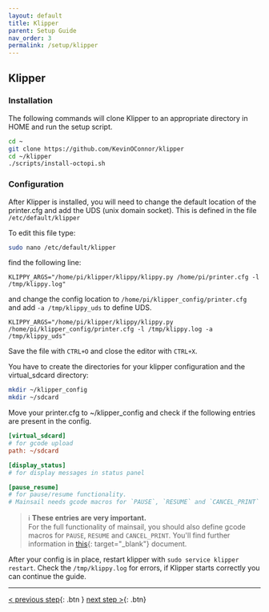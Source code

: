 ```yaml
---
layout: default
title: Klipper
parent: Setup Guide
nav_order: 3
permalink: /setup/klipper
---
```


## Klipper
### Installation
The following commands will clone Klipper to an appropriate directory in HOME and run the setup script.
```bash
cd ~
git clone https://github.com/KevinOConnor/klipper
cd ~/klipper
./scripts/install-octopi.sh
```

### Configuration
After Klipper is installed, you will need to change the default location of the printer.cfg and add the UDS (unix domain socket). This is defined in the file `/etc/default/klipper` 

To edit this file type:
```bash
sudo nano /etc/default/klipper
```

find the following line:
```
KLIPPY_ARGS="/home/pi/klipper/klippy/klippy.py /home/pi/printer.cfg -l /tmp/klippy.log"
```
and change the config location to `/home/pi/klipper_config/printer.cfg` and add `-a /tmp/klippy_uds` to define UDS.
```
KLIPPY_ARGS="/home/pi/klipper/klippy/klippy.py /home/pi/klipper_config/printer.cfg -l /tmp/klippy.log -a /tmp/klippy_uds"
```
Save the file with `CTRL+O` and close the editor with `CTRL+X`.

You have to create the directories for your klipper configuration and the virtual_sdcard directory:

```bash
mkdir ~/klipper_config
mkdir ~/sdcard
```

Move your printer.cfg to ~/klipper_config and check if the following entries are present in the config.
```ini
[virtual_sdcard]
# for gcode upload
path: ~/sdcard

[display_status]
# for display messages in status panel

[pause_resume]
# for pause/resume functionality. 
# Mainsail needs gcode macros for `PAUSE`, `RESUME` and `CANCEL_PRINT` to make the buttons work.
```
> ℹ️ **These entries are very important.**  
For the full functionality of mainsail, you should also define gcode macros for `PAUSE`, `RESUME` and `CANCEL_PRINT`. You'll find further information in [this](../necessary-cfg.md){: target="_blank"} document.

After your config is in place, restart klipper with `sudo service klipper restart`.  Check the `/tmp/klippy.log` for errors, if Klipper starts correctly you can continue the guide.

---
[< previous step](operating-system.md){: .btn }  [next step >](moonraker.md){: .btn}
